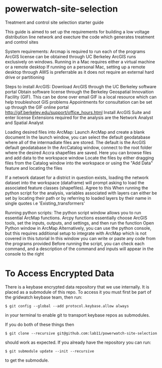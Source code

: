# powerwatch-site-selection
Treatment and control site selection starter guide

This guide is aimed to set up the requirements for building a low voltage distribution line network and execture the code which generates treatment and control sites

System requirements:
Arcmap is required to run each of the programs
ArcGIS license can be obtained through UC Berkeley
ArcGIS runs exclusively on windows. Running in a Mac requires either a virtual machine or a remote desktop
If running on a personal Mac, setting up a remote desktop through AWS is preferrable as it does not require an external hard drive or partitioning


Steps to install ArcGIS:
Download ArcGIS through the UC Berkeley software portal
Obtain software license through the Berkeley Geospatial Innovaition Facility (GIF). This can be done over email
	GIF is a local resource which can help troubleshoot GIS problems
	Appointments for consultation can be set up through the GIF online portal http://gif.berkeley.edu/support/office_hours.html
Install ArcGIS Suite and enter license
Extensions required for the analysis are the Network Analyst and Spatial Analyst


Loading desired files into ArcMap:
Launch ArcMap and create a blank document
In the launch window, you can select the default geodatabase where all of the intermadiate files are stored. The default is the ArcGIS default geodatabase
In the ArcCatalog window, connect to the root folder where the desired Accra shapefiles are saved. Here you can browse files and add data to the workspace window
Locate the files by either dragging files from the Catalog window into the workspace or using the "Add Data" feature and locating the files

If a network dataset for a district in question exists, loading the network dataset into the workspace (dataframe) will prompt asking to load the associated feature classes (shapefiles). Agree to this
When running the python script for the analysis, variables associated with layers can either be set by locating their path or by referring to loaded layers by their name in single quotes i.e 'Existing_transformers'


Running python scripts:
The python script window allows you to run essential ArcMap functions. Arcpy functions essentially choose ArcGIS tools, set the inputs, outputs, and settings, and then run the function
Open Python window in ArcMap
Alternatively, you can use the python console, but this requires additional setup to integrate with ArcMap which is not covered in this tutorial
In this window you can write or paste any code from the programs provided
Before running the script, you can check each command, and a description of the command and inputs will appear in the console to the right

# To Access Encrypted Data

There is a keybase encrypted data repository that we use internally. It is
placed as a submodule of this repo. To access it you must first be part of the
gridwatch keybase team, then run:

```
$ git config --global --add protocol.keybase.allow always
```

in your terminal to enable git to transport keybase repos as submodules.

If you do both of these things then

```
$ git clone --recursive git@github.com:lab11/powerwatch-site-selection
```
should work as expected. If you already have the repository you can run:

```
$ git submodule update --init --recursive
```

to get the submodule.
